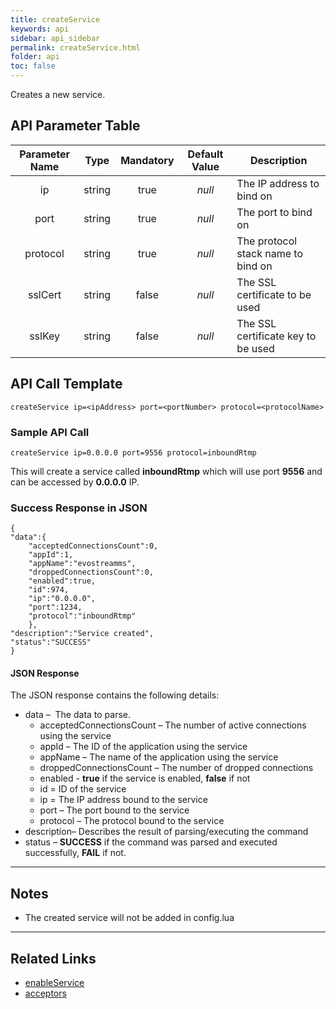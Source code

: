 ```yaml
---
title: createService
keywords: api
sidebar: api_sidebar
permalink: createService.html
folder: api
toc: false
---
```




Creates a new service. 



## API Parameter Table

| **Parameter Name** |  Type  | **Mandatory** | **Default Value** | **Description**                    |
| :----------------: | :----: | :-----------: | :---------------: | ---------------------------------- |
|         ip         | string |     true      |      *null*       | The IP address to bind on          |
|        port        | string |     true      |      *null*       | The port to bind on                |
|      protocol      | string |     true      |      *null*       | The protocol stack name to bind on |
|      sslCert       | string |     false     |      *null*       | The SSL certificate to be used     |
|       sslKey       | string |     false     |      *null*       | The SSL certificate key to be used |



## API Call Template

``` 
createService ip=<ipAddress> port=<portNumber> protocol=<protocolName>
```



### Sample API Call

```
createService ip=0.0.0.0 port=9556 protocol=inboundRtmp
```

This will create a service called **inboundRtmp** which will use port **9556** and can be accessed by **0.0.0.0** IP.



### Success Response in JSON

```
{
"data":{
    "acceptedConnectionsCount":0,
    "appId":1,
    "appName":"evostreamms",
    "droppedConnectionsCount":0,
    "enabled":true,
    "id":974,
    "ip":"0.0.0.0",
    "port":1234,
    "protocol":"inboundRtmp"
    },
"description":"Service created",
"status":"SUCCESS"
}
```



#### JSON Response

The JSON response contains the following details:

- data –  The data to parse.
  - acceptedConnectionsCount – The number of active connections using the service
  - appId – The ID of the application using the service
  - appName – The name of the application using the service
  - droppedConnectionsCount – The number of dropped connections
  - enabled - **true** if the service is enabled, **false** if not
  - id = ID of the service
  - ip = The IP address bound to the service
  - port – The port bound to the service
  - protocol – The protocol bound to the service
- description– Describes the result of parsing/executing the command
- status – **SUCCESS** if the command was parsed and executed successfully, **FAIL** if not.

------

## Notes

- The created service will not be added in config.lua


------

## Related Links

- [enableService](enableService.html)
- [acceptors](userguide_configlua.html#acceptors)